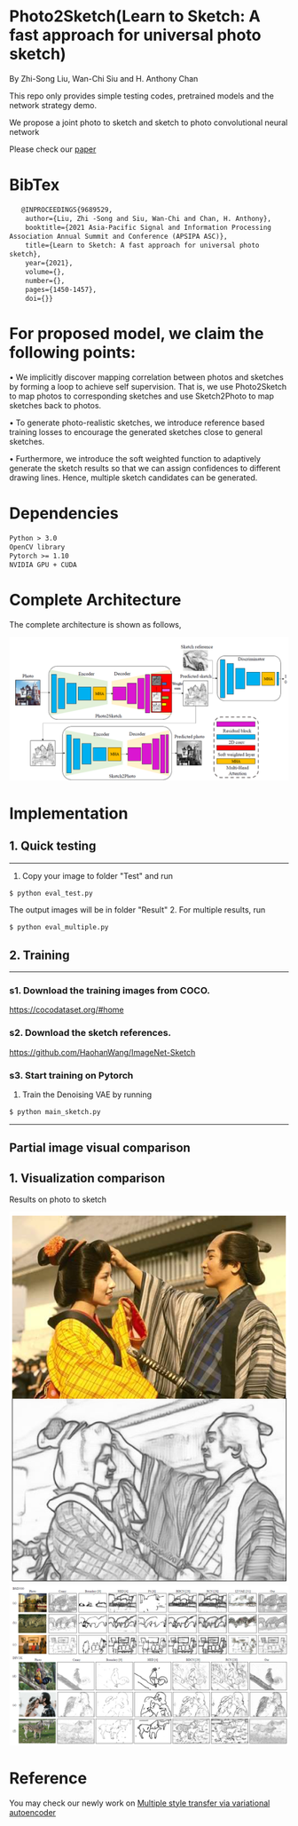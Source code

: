 # Photo2Sketch(Learn to Sketch: A fast approach for universal photo sketch)

By Zhi-Song Liu, Wan-Chi Siu and H. Anthony Chan

This repo only provides simple testing codes, pretrained models and the network strategy demo.

We propose a joint photo to sketch and sketch to photo convolutional neural network

Please check our [paper](https://ieeexplore.ieee.org/document/9689529)

# BibTex

       @INPROCEEDINGS{9689529,
        author={Liu, Zhi -Song and Siu, Wan-Chi and Chan, H. Anthony},
        booktitle={2021 Asia-Pacific Signal and Information Processing Association Annual Summit and Conference (APSIPA ASC)}, 
        title={Learn to Sketch: A fast approach for universal photo sketch}, 
        year={2021},
        volume={},
        number={},
        pages={1450-1457},
        doi={}}
        
# For proposed model, we claim the following points:

• We implicitly discover mapping correlation between photos and sketches by forming a loop to achieve self supervision. That is, we use Photo2Sketch to map photos to corresponding sketches and use Sketch2Photo to map sketches back to photos.

• To generate photo-realistic sketches, we introduce reference based training losses to encourage the generated sketches close to general sketches.

• Furthermore, we introduce the soft weighted function to adaptively generate the sketch results so that we can assign confidences to different drawing lines. Hence, multiple sketch candidates can be generated.

# Dependencies
    Python > 3.0
    OpenCV library
    Pytorch >= 1.10
    NVIDIA GPU + CUDA

# Complete Architecture
The complete architecture is shown as follows,

![network](/figure/network.png)

# Implementation
## 1. Quick testing
---------------------------------------
1. Copy your image to folder "Test" and run 
```sh
$ python eval_test.py
```
The output images will be in folder "Result"
2. For multiple results, run
```sh
$ python eval_multiple.py
```

## 2. Training
---------------------------
### s1. Download the training images from COCO.
    
https://cocodataset.org/#home

### s2. Download the sketch references.
https://github.com/HaohanWang/ImageNet-Sketch

   
### s3. Start training on Pytorch
1. Train the Denoising VAE by running
```sh
$ python main_sketch.py
```

---------------------------

## Partial image visual comparison

## 1. Visualization comparison
Results on photo to sketch

![figure2](/figure/teaser.png)
![figure3](/figure/compare.png)


# Reference
You may check our newly work on [Multiple style transfer via variational autoencoder](https://github.com/Holmes-Alan/ST-VAE)

